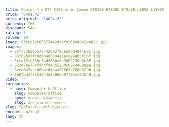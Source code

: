 ```yaml
---
title: Fcolor ใหม่ DTF CISS สําหรับ Epson ET8160 ET8500 ET8550 L8050 L18050 L8058 L18058 DTF เครื่องพิมพ์หมึกต่อเนื่องระบบ
price: '6451.42'
price_original: '14024.82'
currency: THB
discount: 54%
rating: 5
volume: 10
image: S3fcc3b505573442da3f9c63edd49e402c.jpg
images:
  - S3fcc3b505573442da3f9c63edd49e402c.jpg
  - S5709b97fc8db4a8ca0411ace29ab5f06Y.jpg
  - Sccd751e838c34d368be8a3862738e8b5P.jpg
  - S2347a6774fdd4f9485526dc0924488eaa.jpg
  - Seeb047aecd8b4f64baa92863c788d829h.jpg
  - Sb0fbd3f7121544d2b96ed97f03cc0364H.jpg
video: ''
categories:
  - name: Computer & Office
    slug: computer-office
  - name: สำนักงาน อิเล็กทรอนิกส์
    slug: สำน-กงาน-เล-กทรอน-กส
slug: fcolor-ใหม-dtf-ciss-าหร
encode: opzYca2
lang: th
---
```

  